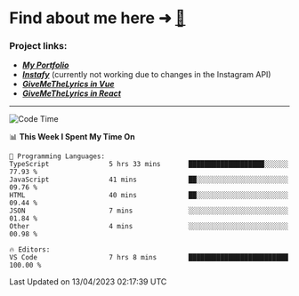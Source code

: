 # Find about me here ➜ [🧑](https://pauabella.dev)

### Project links:
- ***[My Portfolio](https://pauabella.dev)***
- ***[Instafy](https://instafy.me)*** (currently not working due to changes in the Instagram API)
- ***[GiveMeTheLyrics in Vue](https://lyrics.pauabella.dev)***
- ***[GiveMeTheLyrics in React](https://pauabella.dev/GiveMeTheLyrics)***

---
<!--START_SECTION:waka-->
![Code Time](http://img.shields.io/badge/Code%20Time-2%2C066%20hrs%2056%20mins-blue)

📊 **This Week I Spent My Time On** 

```text
💬 Programming Languages: 
TypeScript               5 hrs 33 mins       ███████████████████░░░░░░   77.93 % 
JavaScript               41 mins             ██░░░░░░░░░░░░░░░░░░░░░░░   09.76 % 
HTML                     40 mins             ██░░░░░░░░░░░░░░░░░░░░░░░   09.44 % 
JSON                     7 mins              ░░░░░░░░░░░░░░░░░░░░░░░░░   01.84 % 
Other                    4 mins              ░░░░░░░░░░░░░░░░░░░░░░░░░   00.98 % 

🔥 Editors: 
VS Code                  7 hrs 8 mins        █████████████████████████   100.00 % 
```


 Last Updated on 13/04/2023 02:17:39 UTC
<!--END_SECTION:waka-->
